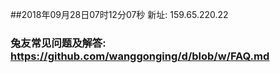 ##2018年09月28日07时12分07秒 新址: 159.65.220.22
### 兔友常见问题及解答: https://github.com/wanggonging/d/blob/w/FAQ.md
